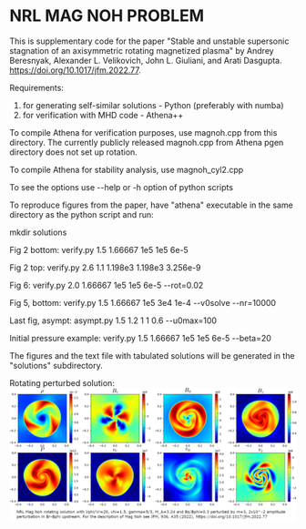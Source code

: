 # NRL MAG NOH PROBLEM 

This is supplementary code for the paper "Stable and unstable supersonic stagnation of an axisymmetric rotating magnetized plasma" by Andrey Beresnyak, Alexander L. Velikovich, John L. Giuliani, and Arati Dasgupta. https://doi.org/10.1017/jfm.2022.77.

Requirements:
1) for generating self-similar solutions - Python (preferably with numba)
2) for verification with MHD code - Athena++

To compile Athena for verification purposes, use magnoh.cpp from this directory. The currently publicly released magnoh.cpp from Athena pgen directory does not set up rotation.

To compile Athena for stability analysis, use magnoh_cyl2.cpp

To see the options use --help or -h option of python scripts

To reproduce figures from the paper, have "athena" executable in the same directory as the python script and run:

mkdir solutions

Fig 2 bottom:
verify.py 1.5 1.66667 1e5 1e5 6e-5

Fig 2 top:
verify.py 2.6 1.1 1.198e3 1.198e3 3.256e-9

Fig 6:
verify.py 2.0 1.66667 1e5 1e5 6e-5 --rot=0.02

Fig 5, bottom:
verify.py 1.5 1.66667 1e5 3e4 1e-4 --v0solve --nr=10000

Last fig, asympt:
asympt.py 1.5 1.2 1 1 0.6 --u0max=100

Initial pressure example:
verify.py 1.5 1.66667 1e5 1e5 6e-5 --beta=20

The figures and the text file with tabulated solutions will be generated in the "solutions" subdirectory.

Rotating perturbed solution:
![rotating perturbed](https://github.com/beresnyak/magnoh/blob/main/examples/rotating_perturbed1.png)
